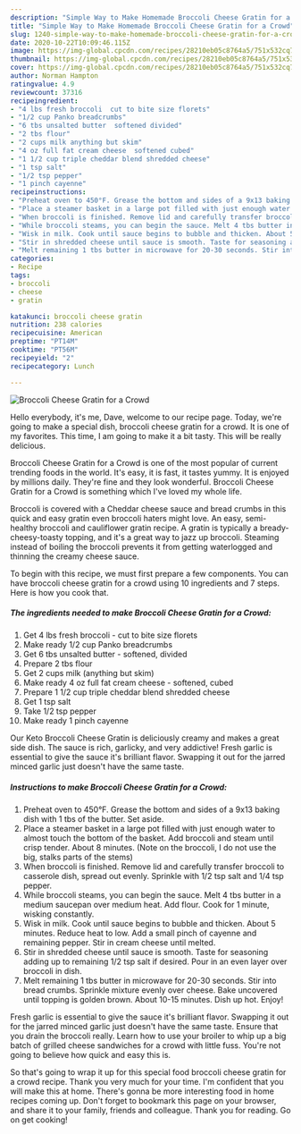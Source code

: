```yaml
---
description: "Simple Way to Make Homemade Broccoli Cheese Gratin for a Crowd"
title: "Simple Way to Make Homemade Broccoli Cheese Gratin for a Crowd"
slug: 1240-simple-way-to-make-homemade-broccoli-cheese-gratin-for-a-crowd
date: 2020-10-22T10:09:46.115Z
image: https://img-global.cpcdn.com/recipes/28210eb05c8764a5/751x532cq70/broccoli-cheese-gratin-for-a-crowd-recipe-main-photo.jpg
thumbnail: https://img-global.cpcdn.com/recipes/28210eb05c8764a5/751x532cq70/broccoli-cheese-gratin-for-a-crowd-recipe-main-photo.jpg
cover: https://img-global.cpcdn.com/recipes/28210eb05c8764a5/751x532cq70/broccoli-cheese-gratin-for-a-crowd-recipe-main-photo.jpg
author: Norman Hampton
ratingvalue: 4.9
reviewcount: 37316
recipeingredient:
- "4 lbs fresh broccoli  cut to bite size florets"
- "1/2 cup Panko breadcrumbs"
- "6 tbs unsalted butter  softened divided"
- "2 tbs flour"
- "2 cups milk anything but skim"
- "4 oz full fat cream cheese  softened cubed"
- "1 1/2 cup triple cheddar blend shredded cheese"
- "1 tsp salt"
- "1/2 tsp pepper"
- "1 pinch cayenne"
recipeinstructions:
- "Preheat oven to 450°F. Grease the bottom and sides of a 9x13 baking dish with 1 tbs of the butter. Set aside."
- "Place a steamer basket in a large pot filled with just enough water to almost touch the bottom of the basket. Add broccoli and steam until crisp tender. About 8 minutes. (Note on the broccoli, I do not use the big, stalks parts of the stems)"
- "When broccoli is finished. Remove lid and carefully transfer broccoli to casserole dish, spread out evenly. Sprinkle with 1/2 tsp salt and 1/4 tsp pepper."
- "While broccoli steams, you can begin the sauce. Melt 4 tbs butter in a medium saucepan over medium heat. Add flour. Cook for 1 minute, wisking constantly."
- "Wisk in milk. Cook until sauce begins to bubble and thicken. About 5 minutes. Reduce heat to low. Add a small pinch of cayenne and remaining pepper. Stir in cream cheese until melted."
- "Stir in shredded cheese until sauce is smooth. Taste for seasoning adding up to remaining 1/2 tsp salt if desired. Pour in an even layer over broccoli in dish."
- "Melt remaining 1 tbs butter in microwave for 20-30 seconds. Stir into bread crumbs. Sprinkle mixture evenly over cheese. Bake uncovered until topping is golden brown. About 10-15 minutes. Dish up hot. Enjoy!"
categories:
- Recipe
tags:
- broccoli
- cheese
- gratin

katakunci: broccoli cheese gratin 
nutrition: 238 calories
recipecuisine: American
preptime: "PT14M"
cooktime: "PT56M"
recipeyield: "2"
recipecategory: Lunch

---
```



![Broccoli Cheese Gratin for a Crowd](https://img-global.cpcdn.com/recipes/28210eb05c8764a5/751x532cq70/broccoli-cheese-gratin-for-a-crowd-recipe-main-photo.jpg)

Hello everybody, it's me, Dave, welcome to our recipe page. Today, we're going to make a special dish, broccoli cheese gratin for a crowd. It is one of my favorites. This time, I am going to make it a bit tasty. This will be really delicious.

Broccoli Cheese Gratin for a Crowd is one of the most popular of current trending foods in the world. It's easy, it is fast, it tastes yummy. It is enjoyed by millions daily. They're fine and they look wonderful. Broccoli Cheese Gratin for a Crowd is something which I've loved my whole life.

Broccoli is covered with a Cheddar cheese sauce and bread crumbs in this quick and easy gratin even broccoli haters might love. An easy, semi-healthy broccoli and cauliflower gratin recipe. A gratin is typically a bready-cheesy-toasty topping, and it&#39;s a great way to jazz up broccoli. Steaming instead of boiling the broccoli prevents it from getting waterlogged and thinning the creamy cheese sauce.


To begin with this recipe, we must first prepare a few components. You can have broccoli cheese gratin for a crowd using 10 ingredients and 7 steps. Here is how you cook that.

<!--inarticleads1-->

##### The ingredients needed to make Broccoli Cheese Gratin for a Crowd:

1. Get 4 lbs fresh broccoli - cut to bite size florets
1. Make ready 1/2 cup Panko breadcrumbs
1. Get 6 tbs unsalted butter - softened, divided
1. Prepare 2 tbs flour
1. Get 2 cups milk (anything but skim)
1. Make ready 4 oz full fat cream cheese - softened, cubed
1. Prepare 1 1/2 cup triple cheddar blend shredded cheese
1. Get 1 tsp salt
1. Take 1/2 tsp pepper
1. Make ready 1 pinch cayenne


Our Keto Broccoli Cheese Gratin is deliciously creamy and makes a great side dish. The sauce is rich, garlicky, and very addictive! Fresh garlic is essential to give the sauce it&#39;s brilliant flavor. Swapping it out for the jarred minced garlic just doesn&#39;t have the same taste. 

<!--inarticleads2-->

##### Instructions to make Broccoli Cheese Gratin for a Crowd:

1. Preheat oven to 450°F. Grease the bottom and sides of a 9x13 baking dish with 1 tbs of the butter. Set aside.
1. Place a steamer basket in a large pot filled with just enough water to almost touch the bottom of the basket. Add broccoli and steam until crisp tender. About 8 minutes. (Note on the broccoli, I do not use the big, stalks parts of the stems)
1. When broccoli is finished. Remove lid and carefully transfer broccoli to casserole dish, spread out evenly. Sprinkle with 1/2 tsp salt and 1/4 tsp pepper.
1. While broccoli steams, you can begin the sauce. Melt 4 tbs butter in a medium saucepan over medium heat. Add flour. Cook for 1 minute, wisking constantly.
1. Wisk in milk. Cook until sauce begins to bubble and thicken. About 5 minutes. Reduce heat to low. Add a small pinch of cayenne and remaining pepper. Stir in cream cheese until melted.
1. Stir in shredded cheese until sauce is smooth. Taste for seasoning adding up to remaining 1/2 tsp salt if desired. Pour in an even layer over broccoli in dish.
1. Melt remaining 1 tbs butter in microwave for 20-30 seconds. Stir into bread crumbs. Sprinkle mixture evenly over cheese. Bake uncovered until topping is golden brown. About 10-15 minutes. Dish up hot. Enjoy!


Fresh garlic is essential to give the sauce it&#39;s brilliant flavor. Swapping it out for the jarred minced garlic just doesn&#39;t have the same taste. Ensure that you drain the broccoli really. Learn how to use your broiler to whip up a big batch of grilled cheese sandwiches for a crowd with little fuss. You&#39;re not going to believe how quick and easy this is. 

So that's going to wrap it up for this special food broccoli cheese gratin for a crowd recipe. Thank you very much for your time. I'm confident that you will make this at home. There's gonna be more interesting food in home recipes coming up. Don't forget to bookmark this page on your browser, and share it to your family, friends and colleague. Thank you for reading. Go on get cooking!
